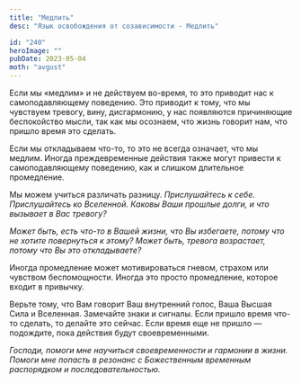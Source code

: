 ```yaml
---
title: "Медлить"
desc: "Язык освобождения от созависимости - Медлить"

id: "240"
heroImage: ""
pubDate: 2023-05-04
moth: "avgust"
---
```


Если мы «медлим» и не действуем во-время, то это приводит нас к
самоподавляющему поведению. Это приводит к тому, что мы чувствуем тревогу,
вину, дисгармонию, у нас появляются причиняющие беспокойство мысли, так как мы
осознаем, что жизнь говорит нам, что пришло время это сделать.

Если мы откладываем что-то, то это не всегда означает, что мы медлим. Иногда
преждевременные действия также могут привести к самоподавляющему поведению,
как и слишком длительное промедление.

Мы можем учиться различать разницу. _Прислушайтесь к себе. Прислушайтесь ко
Вселенной. Каковы Ваши прошлые_ _долги, и что вызывает в Вас тревогу?_

_Может быть, есть что-то в Вашей жизни, что Вы избегаете, потому что не хотите
повернуться к этому? Может быть,_ _тревога возрастает, потому что Вы это
откладываете?_

Иногда промедление может мотивироваться гневом, страхом или чувством
беспомощности. Иногда это просто промедление, которое входит в привычку.

Верьте тому, что Вам говорит Ваш внутренний голос, Ваша Высшая Сила и
Вселенная. Замечайте знаки и сигналы. Если пришло время что-то сделать, то
делайте это сейчас. Если время еще не пришло — подождите, пока действия будут
своевременными.

_Господи,_ _помоги_ _мне_ _научиться_ _своевременности_ _и_ _гармонии_ _в_
_жизни._ _Помоги_ _мне_ _попасть_ _в_ _резонанс_ _с_ _Божественным_
_временным_ _распорядком_ _и_ _последовательностью._
